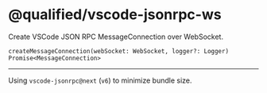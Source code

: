 # @qualified/vscode-jsonrpc-ws

Create VSCode JSON RPC MessageConnection over WebSocket.

`createMessageConnection(webSocket: WebSocket, logger?: Logger) Promise<MessageConnection>`

---

Using `vscode-jsonrpc@next` (`v6`) to minimize bundle size.
